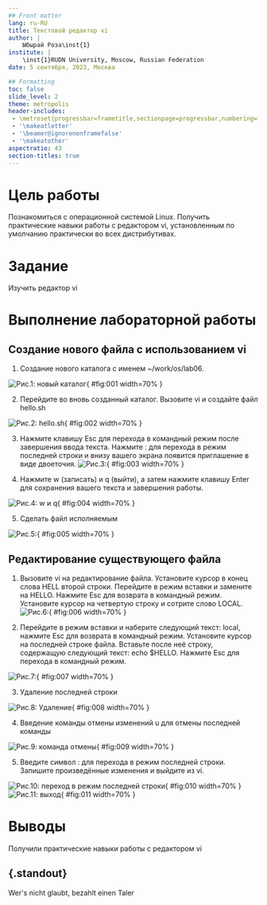```yaml
---
## Front matter
lang: ru-RU
title: Текстовой редактор vi
author: |
	Ыбырай Роза\inst{1}
institute: |
	\inst{1}RUDN University, Moscow, Russian Federation
date: 5 сентября, 2023, Москва

## Formatting
toc: false
slide_level: 2
theme: metropolis
header-includes: 
 - \metroset{progressbar=frametitle,sectionpage=progressbar,numbering=fraction}
 - '\makeatletter'
 - '\beamer@ignorenonframefalse'
 - '\makeatother'
aspectratio: 43
section-titles: true
---
```


# Цель работы

Познакомиться с операционной системой Linux. Получить практические навыки работы с редактором vi, установленным по умолчанию практически во всех дистрибутивах.

# Задание

Изучить редактор vi

# Выполнение лабораторной работы
## Создание нового файла с использованием vi

1. Создание нового каталога с именем ~/work/os/lab06.

![Рис.1: новый каталог](image7/lab8.1.jpg){ #fig:001 width=70% }

2. Перейдите во вновь созданный каталог. Вызовите vi и создайте файл hello.sh

![Рис.2: hello.sh](image7/lab8.2.jpg){ #fig:002 width=70% }

3. Нажмите клавишу Esc для перехода в командный режим после завершения ввода
текста. Нажмите : для перехода в режим последней строки и внизу вашего экрана появится
приглашение в виде двоеточия.
![Рис.3: ](image7/lab8.3.jpg){ #fig:003 width=70% }

4. Нажмите w (записать) и q (выйти), а затем нажмите клавишу Enter для сохранения
вашего текста и завершения работы.

![Рис.4: w и q](image7/lab8.4.jpg){ #fig:004 width=70% }

5. Сделать файл исполняемым

![Рис.5: ](image7/lab8.5.jpg){ #fig:005 width=70% }

## Редактирование существующего файла

1. Вызовите vi на редактирование файла. Установите курсор в конец слова HELL второй строки. Перейдите в режим вставки и замените на HELLO. Нажмите Esc для возврата в командный режим. Установите курсор на четвертую строку и сотрите слово LOCAL. 
![Рис.6: ](image7/lab8.6.jpg){ #fig:006 width=70% }

2. Перейдите в режим вставки и наберите следующий текст: local, нажмите Esc для
возврата в командный режим. Установите курсор на последней строке файла. Вставьте после неё строку, содержащую следующий текст: echo $HELLO.
Нажмите Esc для перехода в командный режим.

![Рис.7: ](image7/lab8.7.jpg){ #fig:007 width=70% }

3. Удаление последней строки

![Рис.8: Удаление](image7/lab8.8.jpg){ #fig:008 width=70% }

4. Введение команды отмены изменений u для отмены последней команды

![Рис.9: команда отмены](image7/lab8.9.jpg){ #fig:009 width=70% }

5. Введите символ : для перехода в режим последней строки. Запишите произведённые изменения и выйдите из vi.

![Рис.10:  переход в режим последней строки](image7/lab8.10.jpg){ #fig:010 width=70% }
![Рис.11:  выход](image7/lab8.11.jpg){ #fig:011 width=70% }
# Выводы

Получили практические навыки работы с редактором vi

## {.standout}

Wer's nicht glaubt, bezahlt einen Taler
